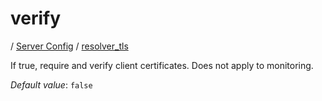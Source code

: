 # verify

/ [Server Config](../../README.md) / [resolver_tls](../README.md) 

If true, require and verify client certificates. Does not apply to monitoring.

*Default value*: `false`
